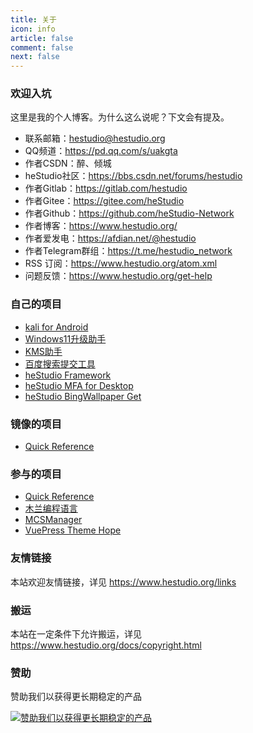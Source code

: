 ```yaml
---
title: 关于
icon: info
article: false
comment: false
next: false
---
```


### 欢迎入坑
这里是我的个人博客。为什么这么说呢？下文会有提及。

- 联系邮箱：hestudio@hestudio.org
- QQ频道：https://pd.qq.com/s/uakgta
- 作者CSDN：醉、倾城
- heStudio社区：https://bbs.csdn.net/forums/hestudio
- 作者Gitlab：https://gitlab.com/hestudio
- 作者Gitee：https://gitee.com/heStudio
- 作者Github：https://github.com/heStudio-Network
- 作者博客：https://www.hestudio.org/
- 作者爱发电：https://afdian.net/@hestudio
- 作者Telegram群组：https://t.me/hestudio_network
- RSS 订阅：https://www.hestudio.org/atom.xml
- 问题反馈：https://www.hestudio.org/get-help


### 自己的项目
- [kali for Android](https://gitlab.com/heStudio/ka_install)
- [Windows11升级助手](https://gitee.com/heStudio/upgrade_win11?_from=gitee_search)
- [KMS助手](https://gitee.com/heStudio/kms-tool?_from=gitee_search)
- [百度搜索提交工具](https://pypi.org/project/hbsst/)
- [heStudio Framework](https://pypi.org/project/heframework/)
- [heStudio MFA for Desktop](https://gitee.com/hestudio/hmfa)
- [heStudio BingWallpaper Get](https://www.npmjs.com/package/hestudio-bingwallpaper-get)

### 镜像的项目
- [Quick Reference](https://quickref.hestudio.org/)

### 参与的项目
- [Quick Reference](https://github.com/jaywcjlove/reference)
- [木兰编程语言](https://gitee.com/MulanRevive/mulan-rework)
- [MCSManager](https://github.com/MCSManager)
- [VuePress Theme Hope](https://github.com/vuepress-theme-hope/vuepress-theme-hope)

### 友情链接
本站欢迎友情链接，详见 https://www.hestudio.org/links

### 搬运
本站在一定条件下允许搬运，详见 https://www.hestudio.org/docs/copyright.html

### 赞助
赞助我们以获得更长期稳定的产品

[![赞助我们以获得更长期稳定的产品](https://image.hestudio.org/img/2022/12/13/639873ce2d116.jpg)](https://afdian.net/@hestudio)
